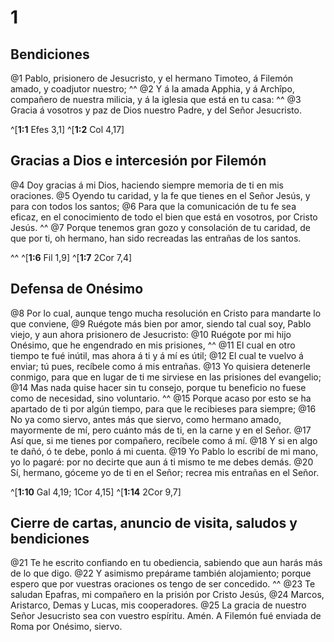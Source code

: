 # 1 
## Bendiciones
@1 Pablo, prisionero de Jesucristo, y el hermano Timoteo, á Filemón amado, y coadjutor nuestro; ^^ @2 Y á la amada Apphia, y á Archîpo, compañero de nuestra milicia, y á la iglesia que está en tu casa: ^^ @3 Gracia á vosotros y paz de Dios nuestro Padre, y del Señor Jesucristo. 

^[**1:1** Efes 3,1] ^[**1:2** Col 4,17]

## Gracias a Dios e intercesión por Filemón
@4 Doy gracias á mi Dios, haciendo siempre memoria de ti en mis oraciones. @5 Oyendo tu caridad, y la fe que tienes en el Señor Jesús, y para con todos los santos; @6 Para que la comunicación de tu fe sea eficaz, en el conocimiento de todo el bien que está en vosotros, por Cristo Jesús. ^^ @7 Porque tenemos gran gozo y consolación de tu caridad, de que por ti, oh hermano, han sido recreadas las entrañas de los santos. 

^^ 
^[**1:6** Fil 1,9] ^[**1:7** 2Cor 7,4]

## Defensa de Onésimo
@8 Por lo cual, aunque tengo mucha resolución en Cristo para mandarte lo que conviene, @9 Ruégote más bien por amor, siendo tal cual soy, Pablo viejo, y aun ahora prisionero de Jesucristo: @10 Ruégote por mi hijo Onésimo, que he engendrado en mis prisiones, ^^ @11 El cual en otro tiempo te fué inútil, mas ahora á ti y á mí es útil; @12 El cual te vuelvo á enviar; tú pues, recíbele como á mis entrañas. @13 Yo quisiera detenerle conmigo, para que en lugar de ti me sirviese en las prisiones del evangelio; @14 Mas nada quise hacer sin tu consejo, porque tu beneficio no fuese como de necesidad, sino voluntario. ^^ @15 Porque acaso por esto se ha apartado de ti por algún tiempo, para que le recibieses para siempre; @16 No ya como siervo, antes más que siervo, como hermano amado, mayormente de mí, pero cuánto más de ti, en la carne y en el Señor. @17 Así que, si me tienes por compañero, recíbele como á mí. @18 Y si en algo te dañó, ó te debe, ponlo á mi cuenta. @19 Yo Pablo lo escribí de mi mano, yo lo pagaré: por no decirte que aun á ti mismo te me debes demás. @20 Sí, hermano, góceme yo de ti en el Señor; recrea mis entrañas en el Señor. 

^[**1:10** Gal 4,19; 1Cor 4,15] ^[**1:14** 2Cor 9,7]

## Cierre de cartas, anuncio de visita, saludos y bendiciones
@21 Te he escrito confiando en tu obediencia, sabiendo que aun harás más de lo que digo. @22 Y asimismo prepárame también alojamiento; porque espero que por vuestras oraciones os tengo de ser concedido. ^^ @23 Te saludan Epafras, mi compañero en la prisión por Cristo Jesús, @24 Marcos, Aristarco, Demas y Lucas, mis cooperadores. @25 La gracia de nuestro Señor Jesucristo sea con vuestro espíritu. Amén. A Filemón fué enviada de Roma por Onésimo, siervo. 